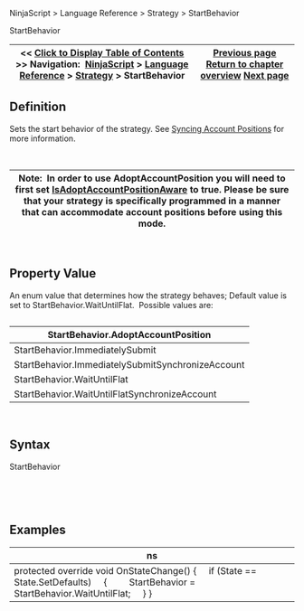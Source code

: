 ﻿


NinjaScript \> Language Reference \> Strategy \> StartBehavior






















StartBehavior







| \<\< [Click to Display Table of Contents](startbehavior.md) \>\> **Navigation:**     [NinjaScript](ninjascript-1.md) \> [Language Reference](language_reference_wip-1.md) \> [Strategy](strategy-1.md) \> StartBehavior | [Previous page](slippage-1.md) [Return to chapter overview](strategy-1.md) [Next page](stoptargethandling-1.md) |
| --- | --- |











## Definition


Sets the start behavior of the strategy. See [Syncing Account Positions](syncing_account_positions-1.md) for more information.


 




| Note:  In order to use AdoptAccountPosition you will need to first set [IsAdoptAccountPositionAware](isadoptaccountpositionaware-1.md) to true. Please be sure that your strategy is specifically programmed in a manner that can accommodate account positions before using this mode. |
| --- |



 


## Property Value


An enum value that determines how the strategy behaves; Default value is set to StartBehavior.WaitUntilFlat.  Possible values are:


## 




| StartBehavior.AdoptAccountPosition |
| --- |
| StartBehavior.ImmediatelySubmit |
| StartBehavior.ImmediatelySubmitSynchronizeAccount |
| StartBehavior.WaitUntilFlat |
| StartBehavior.WaitUntilFlatSynchronizeAccount |



 


## Syntax


StartBehavior


 


 


## 


## Examples




| ns |
| --- |
| protected override void OnStateChange() {      if (State \=\= State.SetDefaults)      {          StartBehavior \= StartBehavior.WaitUntilFlat;      } } |



 


 








